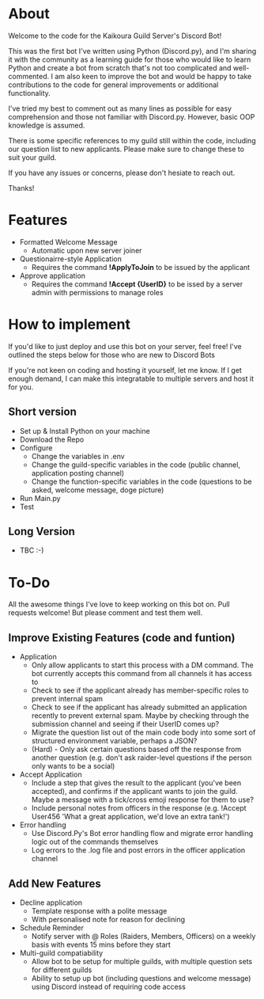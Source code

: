 # About
Welcome to the code for the Kaikoura Guild Server's Discord Bot!

This was the first bot I've written using Python (Discord.py), and I'm sharing it with the community as a learning guide for those who would like to learn Python and create a bot from scratch that's not too complicated and well-commented. I am also keen to improve the bot and would be happy to take contributions to the code for general improvements or additional functionality.

I've tried my best to comment out as many lines as possible for easy comprehension and those not familiar with Discord.py. However, basic OOP knowledge is assumed.

There is some specific references to my guild still within the code, including our question list to new applicants. Please make sure to change these to suit your guild.

If you have any issues or concerns, please don't hesiate to reach out.

Thanks!

# Features
* Formatted Welcome Message
	* Automatic upon new server joiner
* Questionairre-style Application
	* Requires the command **!ApplyToJoin** to be issued by the applicant 
* Approve application
	* Requires the command **!Accept {UserID}** to be issed by a server admin with permissions to manage roles


# How to implement
If you'd like to just deploy and use this bot on your server, feel free! I've outlined the steps below for those who are new to Discord Bots

If you're not keen on coding and hosting it yourself, let me know. If I get enough demand, I can make this integratable to multiple servers and host it for you.

## Short version
* Set up & Install Python on your machine
* Download the Repo
* Configure
	* Change the variables in .env
	* Change the guild-specific variables in the code (public channel, application posting channel)
	* Change the function-specific variables in the code (questions to be asked, welcome message, doge picture)
* Run Main.py
* Test

## Long Version
* TBC :-)

# To-Do
All the awesome things I've love to keep working on this bot on. Pull requests welcome! But please comment and test them well.
## Improve Existing Features (code and funtion)
* Application
	* Only allow applicants to start this process with a DM command. The bot currently accepts this command from all channels it has access to
	* Check to see if the applicant already has member-specific roles to prevent internal spam
	* Check to see if the applicant has already submitted an application recently to prevent external spam. Maybe by checking through the submission channel and seeing if their UserID comes up?
	* Migrate the question list out of the main code body into some sort of structured environment variable, perhaps a JSON?
	* (Hard) - Only ask certain questions based off the response from another question (e.g. don't ask raider-level questions if the person only wants to be a social)
* Accept Application
	* Include a step that gives the result to the applicant (you've been accepted), and confirms if the applicant wants to join the guild. Maybe a message with a tick/cross emoji response for them to use?
	* Include personal notes from officers in the response (e.g. !Accept User456 'What a great application, we'd love an extra tank!')
* Error handling
	* Use Discord.Py's Bot error handling flow and migrate error handling logic out of the commands themselves
	* Log errors to the .log file and post errors in the officer application channel

## Add New Features
* Decline application
	* Template response with a polite message 
	* With personalised note for reason for declining
* Schedule Reminder
	* Notify server with @ Roles (Raiders, Members, Officers) on a weekly basis with events 15 mins before they start 
* Multi-guild compatiability
	* Allow bot to be setup for multiple guilds, with multiple question sets for different guilds
	* Ability to setup up bot (including questions and welcome message) using Discord instead of requiring code access